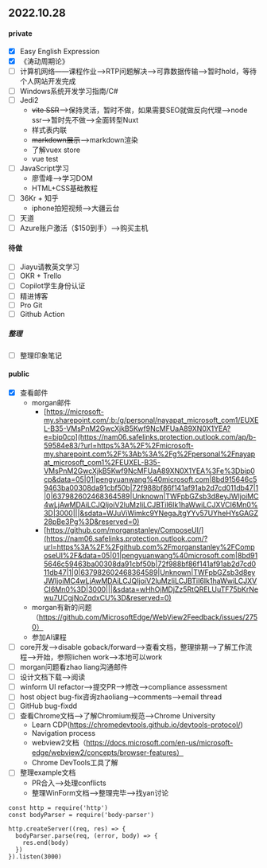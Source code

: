 ## 2022.10.28

#### private

- [x] Easy English Expression
- [x] 《涛动周期论》
- [ ] 计算机网络——课程作业-->RTP问题解决-->可靠数据传输-->暂时hold，等待个人网站开发完成
- [ ] Windows系统开发学习指南/C#
- [ ] Jedi2
  - ~~vite SSR~~-->保持灵活，暂时不做，如果需要SEO就做反向代理-->node ssr-->暂时先不做-->全面转型Nuxt
  - 样式表内联
  - ~~markdown展示~~-->markdown渲染
  - 了解vuex store
  - vue test
- [ ] JavaScript学习
  - 廖雪峰-->学习DOM
  - HTML+CSS基础教程
- [ ] 36Kr + 知乎
  - iphone拍短视频-->大疆云台
- [ ] 天道
- [ ] Azure账户激活（$150到手）-->购买主机

#### 待做

- [ ] Jiayu请教英文学习
- [ ] OKR + Trello
- [ ] Copilot学生身份认证
- [ ] 精进博客
- [ ] Pro Git
- [ ] Github Action

##### 整理

- [ ] 整理印象笔记

#### public

- [x] 查看邮件
  - morgan邮件
    - [https://microsoft-my.sharepoint.com/:b:/g/personal/nayapat_microsoft_com1/EUXEL-B35-VMsPnM2GwcXjkB5Kwf9NcMFUaA89XN0X1YEA?e=bip0cp](https://nam06.safelinks.protection.outlook.com/ap/b-59584e83/?url=https%3A%2F%2Fmicrosoft-my.sharepoint.com%2F%3Ab%3A%2Fg%2Fpersonal%2Fnayapat_microsoft_com1%2FEUXEL-B35-VMsPnM2GwcXjkB5Kwf9NcMFUaA89XN0X1YEA%3Fe%3Dbip0cp&data=05|01|pengyuanwang%40microsoft.com|8bd915646c59463ba00308da91cbf50b|72f988bf86f141af91ab2d7cd011db47|1|0|637982602468364589|Unknown|TWFpbGZsb3d8eyJWIjoiMC4wLjAwMDAiLCJQIjoiV2luMzIiLCJBTiI6Ik1haWwiLCJXVCI6Mn0%3D|3000|||&sdata=WJuViWimkc9YNegaJtgYYv57UYheHYsGAGZ28pBe3Pg%3D&reserved=0)
    - [https://github.com/morganstanley/ComposeUI/](https://nam06.safelinks.protection.outlook.com/?url=https%3A%2F%2Fgithub.com%2Fmorganstanley%2FComposeUI%2F&data=05|01|pengyuanwang%40microsoft.com|8bd915646c59463ba00308da91cbf50b|72f988bf86f141af91ab2d7cd011db47|1|0|637982602468364589|Unknown|TWFpbGZsb3d8eyJWIjoiMC4wLjAwMDAiLCJQIjoiV2luMzIiLCJBTiI6Ik1haWwiLCJXVCI6Mn0%3D|3000|||&sdata=wHhOjMDjZz5RtQRELUuTF75bKrNewu7UCgjNoZqdxCU%3D&reserved=0)
  - morgan有新的问题（https://github.com/MicrosoftEdge/WebView2Feedback/issues/2750）
  - 参加AI课程
- [ ] core开发-->disable goback/forward-->查看文档，整理排期-->了解工作流程-->开始，参照lichen work-->本地可以work
- [ ] morgan问题看zhao liang沟通邮件
- [ ] 设计文档下载-->阅读
- [ ] winform UI refactor-->提交PR-->修改-->compliance assessment
- [ ] host object bug-fix咨询zhaoliang-->comments-->email thread
- [ ] GitHub bug-fixdd
- [ ] 查看Chrome文档-->了解Chromium规范-->Chrome University
  - Learn CDP(https://chromedevtools.github.io/devtools-protocol/)
  - Navigation process
  - webview2文档（https://docs.microsoft.com/en-us/microsoft-edge/webview2/concepts/browser-features）
  - Chrome DevTools工具了解
- [ ] 整理example文档
  - PR合入-->处理conflicts
  - 整理WinForm文档-->整理完毕-->找yan讨论
```js{1,3-5}[server.js]
const http = require('http')
const bodyParser = require('body-parser')

http.createServer((req, res) => {
  bodyParser.parse(req, (error, body) => {
    res.end(body)
  })
}).listen(3000)
```